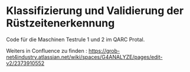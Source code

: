 # Klassifizierung und Validierung der Rüstzeitenerkennung

Code für die Maschinen Testrule 1 und 2 im QARC Protal.

Weiters in Confluence zu finden : https://grob-net4industry.atlassian.net/wiki/spaces/G4ANALYZE/pages/edit-v2/2373910552
